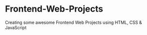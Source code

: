 # Frontend-Web-Projects
Creating some awesome Frontend Web Projects using HTML, CSS &amp; JavaScript
